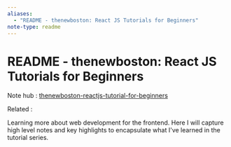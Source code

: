 ```yaml
---
aliases:
  - "README - thenewboston: React JS Tutorials for Beginners"
note-type: readme
---
```


# README - thenewboston: React JS Tutorials for Beginners

Note hub : [thenewboston-reactjs-tutorial-for-beginners](thenewboston-reactjs-tutorial-for-beginners.md)

Related :

Learning more about web development for the frontend. Here I will capture high level notes
and key highlights to encapsulate what I've learned in the tutorial series.
